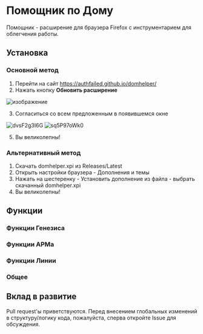 # Помощник по Дому

Помощник - расширение для браузера Firefox с инструментарием для облегчения работы.

## Установка

### Основной метод
1. Перейти на сайт https://authfailed.github.io/domhelper/
2. Нажать кнопку **Обновить расширение**

![изображение](https://github.com/user-attachments/assets/f8434b09-f336-423d-a62a-3ebb537860d6)


3. Согласиться со всем предложенным в появившемся окне

![dvsF2g3I6G](https://github.com/user-attachments/assets/f8fb97fd-f275-450c-b680-be6f0416d2b8)
![sq5P97oWk0](https://github.com/user-attachments/assets/f1e2147d-7e5e-4f88-b579-185725b6db55)


5. Вы великолепны!

### Альтернативный метод
1. Скачать domhelper.xpi из Releases/Latest
2. Открыть настройки браузера - Дополнения и темы
3. Нажать на шестеренку - Установить дополнение из файла - выбрать скачанный domhelper.xpi 
4. Вы великолепны!

## Функции
### Функции Генезиса


### Функции АРМа


### Функции Линии


### Общее

## Вклад в развитие

Pull request'ы приветствуются. Перед внесением глобальных изменений в структуру/логику кода, пожалуйста, сперва откройте Issue для обсуждения.
